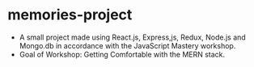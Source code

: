 # memories-project

- A small project made using React.js, Express,js, Redux, Node.js and Mongo.db in accordance with the JavaScript Mastery workshop.
- Goal of Workshop: Getting Comfortable with the MERN stack.
